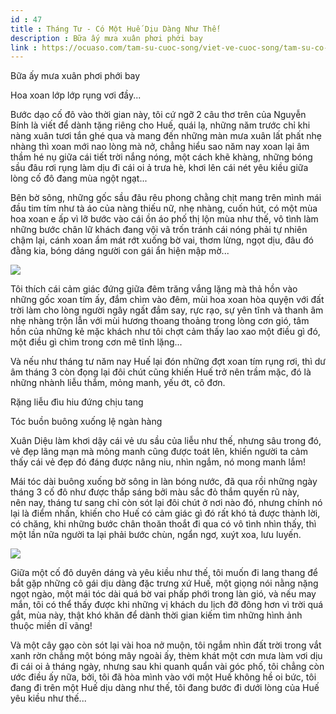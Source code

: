 ```yaml
---
id : 47
title : Tháng Tư - Có Một Huế Dịu Dàng Như Thế!
description : Bữa ấy mưa xuân phơi phới bay
link : https://ocuaso.com/tam-su-cuoc-song/viet-ve-cuoc-song/tam-su-co-mot-hue-diu-dang-nhu.html
---
```


Bữa ấy mưa xuân phơi phới bay

Hoa xoan lớp lớp rụng vơi đầy...

Bước dạo cố đô vào thời gian này, tôi cứ ngỡ 2 câu thơ trên của Nguyễn Bính
là viết để dành tặng riêng cho Huế, quái lạ, những năm trước chỉ khi nàng
xuân tươi tắn ghé qua và mang đến những màn mưa xuân lất phất nhẹ nhàng
thì xoan mới nao lòng mà nở, chẳng hiểu sao năm nay xoan lại âm thầm hé
nụ giữa cái tiết trời nắng nóng, một cách khẽ khàng, những bóng sầu đâu
rơi rụng làm dịu đi cái oi ả trưa hè, khơi lên cái nét yêu kiều giữa lòng
cố đô đang mùa ngột ngạt...

Bên bờ sông, những gốc sầu đâu rêu phong chằng chịt mang trên mình mái đầu
tim tím như tà áo của nàng thiếu nữ, nhẹ nhàng, cuốn hút, có một mùa hoa
xoan e ấp vì lỡ bước vào cái ồn áo phố thị lộn mùa như thế, vô tình làm
những bước chân lữ khách đang vội vã trốn tránh cái nóng phải tự nhiên chậm
lại, cánh xoan ẩm mát rớt xuống bờ vai, thơm lừng, ngọt dịu, đâu đó đằng
kia, bóng dáng người con gái ẩn hiện mập mờ...

![](https://ocuaso.com/wp-content/uploads/2016/04/tam-su-co-mot-hue-diu-dang-nhu-2.jpg)

Tôi thích cái cảm giác đứng giữa đêm trăng vắng lặng mà thả hồn vào những
gốc xoan tím ấy, đắm chìm vào đêm, mùi hoa xoan hòa quyện với đất trời làm
cho lòng người ngây ngất đắm say, rực rạo, sự yên tĩnh và thanh âm nhẹ nhàng
trộn lẫn với mùi hương thoang thoảng trong lòng cơn gió, tâm hồn của những
kẻ mặc khách như tôi chợt cảm thấy lao xao một điều gì đó, một điều gì chìm
trong cơn mê tĩnh lặng...

Và nếu như tháng tư năm nay Huế lại đón những đợt xoan tím rụng rơi, thì
dư âm tháng 3 còn đọng lại đôi chút cũng khiến Huế trở nên trầm mặc, đó
là những nhành liễu thắm, mỏng manh, yếu ớt, cô đơn.

Rặng liễu đìu hiu đứng chịu tang

Tóc buồn buông xuống lệ ngàn hàng

Xuân Diệu làm khơi dậy cái vẻ ưu sầu của liễu như thế, nhưng sâu trong đó,
vẻ đẹp lãng mạn mà mỏng manh cũng được toát lên, khiến người ta cảm thấy
cái vẻ đẹp đó đáng được nâng niu, nhìn ngắm, nó mong manh lắm!

Mái tóc dài buông xuống bờ sông in làn bóng nước, đã qua rồi những ngày
tháng 3 cố đô như được thắp sáng bởi màu sắc đỏ thắm quyến rũ này, nên nay,
tháng tư sang chỉ còn sót lại đôi chút ở nơi nào đó, nhưng chính nó lại
là điểm nhấn, khiến cho Huế có cảm giác gì đó rất khó tả được thành lời,
có chăng, khi những bước chân thoăn thoắt đi qua có vô tình nhìn thấy, thì
một lần nữa người ta lại phải bước chùn, ngẩn ngơ, xuýt xoa, lưu luyến.

![](https://ocuaso.com/wp-content/uploads/2016/04/tam-su-co-mot-hue-diu-dang-nhu.jpg)

Giữa một cố đô duyên dáng và yêu kiều như thế, tôi muốn đi lang thang để
bắt gặp những cô gái dịu dàng đặc trưng xứ Huế, một giọng nói nằng nặng
ngọt ngào, một mái tóc dài quá bờ vai phấp phới trong làn gió, và nếu may
mắn, tôi có thể thấy được khi những vị khách du lịch đỡ đông hơn vì trời
quá gắt, mùa này, thật khó khăn để dành thời gian kiếm tìm những hình ảnh
thuộc miền dĩ vãng!

Và một cây gạo còn sót lại vài hoa nở muộn, tôi ngắm nhìn đất trời trong
vắt xanh rờn chẳng một bóng mây ngoài ấy, thèm khát một cơn mưa làm vơi
dịu đi cái oi ả tháng ngày, nhưng sau khi quanh quẩn vài góc phố, tôi chẳng
còn ước điều ấy nữa, bởi, tôi đã hòa mình vào với một Huế không hề oi bức,
tôi đang đi trên một Huế dịu dàng như thế, tôi đang bước đi dưới lòng của
Huế yêu kiều như thế...